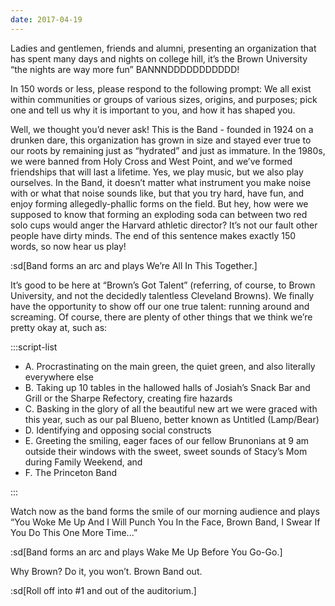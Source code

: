 ```yaml
---
date: 2017-04-19
---
```


Ladies and gentlemen, friends and alumni, presenting an organization that has spent many days and nights on college hill, it’s the Brown University “the nights are way more fun” BANNNDDDDDDDDDDD!

In 150 words or less, please respond to the following prompt: We all exist within communities or groups of various sizes, origins, and purposes; pick one and tell us why it is important to you, and how it has shaped you.

Well, we thought you’d never ask! This is the Band - founded in 1924 on a drunken dare, this organization has grown in size and stayed ever true to our roots by remaining just as “hydrated” and just as immature. In the 1980s, we were banned from Holy Cross and West Point, and we’ve formed friendships that will last a lifetime. Yes, we play music, but we also play ourselves. In the Band, it doesn’t matter what instrument you make noise with or what that noise sounds like, but that you try hard, have fun, and enjoy forming allegedly-phallic forms on the field. But hey, how were we supposed to know that forming an exploding soda can between two red solo cups would anger the Harvard athletic director? It’s not our fault other people have dirty minds. The end of this sentence makes exactly 150 words, so now hear us play!

:sd[Band forms an arc and plays We’re All In This Together.]

It’s good to be here at “Brown’s Got Talent” (referring, of course, to Brown University, and not the decidedly talentless Cleveland Browns). We finally have the opportunity to show off our one true talent: running around and screaming. Of course, there are plenty of other things that we think we’re pretty okay at, such as:

:::script-list

- A. Procrastinating on the main green, the quiet green, and also literally everywhere else
- B. Taking up 10 tables in the hallowed halls of Josiah’s Snack Bar and Grill or the Sharpe Refectory, creating fire hazards
- C. Basking in the glory of all the beautiful new art we were graced with this year, such as our pal Blueno, better known as Untitled (Lamp/Bear)
- D. Identifying and opposing social constructs
- E. Greeting the smiling, eager faces of our fellow Brunonians at 9 am outside their windows with the sweet, sweet sounds of Stacy’s Mom during Family Weekend, and
- F. The Princeton Band

:::

Watch now as the band forms the smile of our morning audience and plays “You Woke Me Up And I Will Punch You In the Face, Brown Band, I Swear If You Do This One More Time...”

:sd[Band forms an arc and plays Wake Me Up Before You Go-Go.]

Why Brown? Do it, you won’t. Brown Band out.

:sd[Roll off into #1 and out of the auditorium.]
